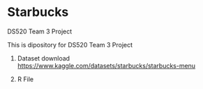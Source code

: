 # Starbucks
DS520 Team 3 Project 

This is dipository for DS520 Team 3 Project 

1. Dataset download 
https://www.kaggle.com/datasets/starbucks/starbucks-menu

2. R File 

